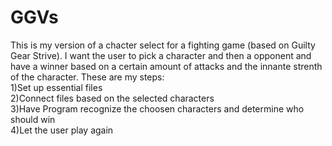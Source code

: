# GGVs
This is my version of a chacter select for a fighting game (based on Guilty Gear Strive). I want the user to pick a character and then a opponent and have a winner based on a certain amount
of attacks and the innante strenth of the character. These are my steps:<br />
1)Set up essential files <br />
2)Connect files based on the selected characters <br />
3)Have Program recognize the choosen characters and determine who should win <br />
4)Let the user play again <br />
